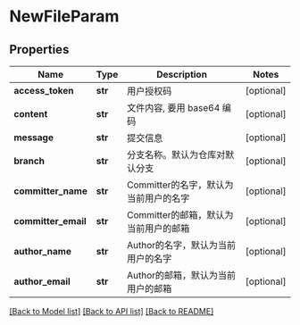 # NewFileParam

## Properties
Name | Type | Description | Notes
------------ | ------------- | ------------- | -------------
**access_token** | **str** | 用户授权码 | [optional] 
**content** | **str** | 文件内容, 要用 base64 编码 | [optional] 
**message** | **str** | 提交信息 | [optional] 
**branch** | **str** | 分支名称。默认为仓库对默认分支 | [optional] 
**committer_name** | **str** | Committer的名字，默认为当前用户的名字 | [optional] 
**committer_email** | **str** | Committer的邮箱，默认为当前用户的邮箱 | [optional] 
**author_name** | **str** | Author的名字，默认为当前用户的名字 | [optional] 
**author_email** | **str** | Author的邮箱，默认为当前用户的邮箱 | [optional] 

[[Back to Model list]](../README.md#documentation-for-models) [[Back to API list]](../README.md#documentation-for-api-endpoints) [[Back to README]](../README.md)


